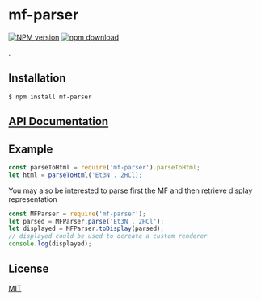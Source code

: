 # mf-parser

  [![NPM version][npm-image]][npm-url]
  [![npm download][download-image]][download-url]

.


## Installation

`$ npm install mf-parser`

## [API Documentation](https://cheminfo-js.github.io/mf-parser/)

## Example

```js
const parseToHtml = require('mf-parser').parseToHtml;
let html = parseToHtml('Et3N . 2HCl);
```

You may also be interested to parse first the MF and then retrieve display representation
```js
const MFParser = require('mf-parser');
let parsed = MFParser.parse('Et3N . 2HCl');
let displayed = MFParser.toDisplay(parsed);
// displayed could be used to ocreate a custom renderer
console.log(displayed);
```



## License

  [MIT](./LICENSE)

[npm-image]: https://img.shields.io/npm/v/mf-parser.svg?style=flat-square
[npm-url]: https://www.npmjs.com/package/mf-parser
[download-image]: https://img.shields.io/npm/dm/mf-parser.svg?style=flat-square
[download-url]: https://www.npmjs.com/package/mf-parser
